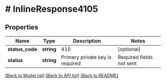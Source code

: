 # # InlineResponse4105

## Properties

Name | Type | Description | Notes
------------ | ------------- | ------------- | -------------
**status_code** | **string** | 410 | [optional]
**status** | **string** | Primary private key is required | Required fields not sent | Private key is required | [optional]

[[Back to Model list]](../../README.md#models) [[Back to API list]](../../README.md#endpoints) [[Back to README]](../../README.md)
